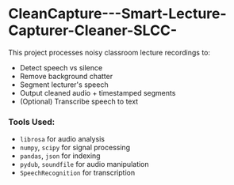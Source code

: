 # CleanCapture---Smart-Lecture-Capturer-Cleaner-SLCC-


This project processes noisy classroom lecture recordings to:
- Detect speech vs silence
- Remove background chatter
- Segment lecturer's speech
- Output cleaned audio + timestamped segments
- (Optional) Transcribe speech to text

### Tools Used:
- `librosa` for audio analysis
- `numpy`, `scipy` for signal processing
- `pandas`, `json` for indexing
- `pydub`, `soundfile` for audio manipulation
- `SpeechRecognition` for transcription
